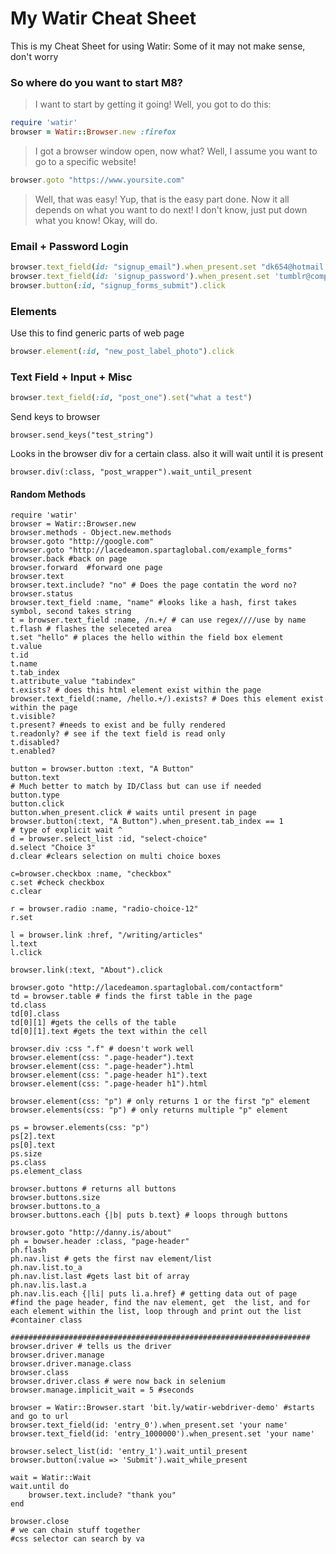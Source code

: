 # My Watir Cheat Sheet

This is my Cheat Sheet for using Watir:
Some of it may not make sense, don't worry

### So where do you want to start M8?
> I want to start by getting it going!
Well, you got to do this:
```ruby
require 'watir'
browser = Watir::Browser.new :firefox
```
>I got a browser window open, now what?
Well, I assume you want to go to a specific website!
```ruby
browser.goto "https://www.yoursite.com"
```
> Well, that was easy!
Yup, that is the easy part done. Now it all depends on what you want to do next!
> I don't know, just put down what you know!
Okay, will do.

### Email + Password Login
```ruby
browser.text_field(id: "signup_email").when_present.set "dk654@hotmail.co.uk"
browser.text_field(id: 'signup_password').when_present.set 'tumblr@comp118'
browser.button(:id, "signup_forms_submit").click
```

### Elements
Use this to find generic parts of web page
```ruby
browser.element(:id, "new_post_label_photo").click
```

### Text Field + Input + Misc
```ruby
browser.text_field(:id, "post_one").set("what a test")
```
Send keys to browser
```
browser.send_keys("test_string")
```
Looks in the browser div for a certain class. also it will wait until it is present
```
browser.div(:class, "post_wrapper").wait_until_present
```

#### Random Methods
```
require 'watir'
browser = Watir::Browser.new
browser.methods - Object.new.methods
browser.goto "http://google.com"
browser.goto "http://lacedeamon.spartaglobal.com/example_forms"
browser.back #back on page
browser.forward  #forward one page
browser.text
browser.text.include? "no" # Does the page contatin the word no?
browser.status
browser.text_field :name, "name" #looks like a hash, first takes symbol, second takes string
t = browser.text_field :name, /n.+/ # can use regex////use by name
t.flash # flashes the seleceted area
t.set "hello" # places the hello within the field box element
t.value
t.id
t.name
t.tab_index
t.attribute_value "tabindex"
t.exists? # does this html element exist within the page
browser.text_field(:name, /hello.+/).exists? # Does this element exist within the page
t.visible?
t.present? #needs to exist and be fully rendered
t.readonly? # see if the text field is read only
t.disabled?
t.enabled?

button = browser.button :text, "A Button"
button.text
# Much better to match by ID/Class but can use if needed
button.type
button.click
button.when_present.click # waits until present in page
browser.button(:text, "A Button").when_present.tab_index == 1
# type of explicit wait ^
d = browser.select_list :id, "select-choice"
d.select "Choice 3"
d.clear #clears selection on multi choice boxes

c=browser.checkbox :name, "checkbox"
c.set #check checkbox
c.clear

r = browser.radio :name, "radio-choice-12"
r.set

l = browser.link :href, "/writing/articles"
l.text
l.click

browser.link(:text, "About").click

browser.goto "http://lacedeamon.spartaglobal.com/contactform"
td = browser.table # finds the first table in the page
td.class
td[0].class
td[0][1] #gets the cells of the table
td[0][1].text #gets the text within the cell

browser.div :css ".f" # doesn't work well
browser.element(css: ".page-header").text
browser.element(css: ".page-header").html
browser.element(css: ".page-header h1").text
browser.element(css: ".page-header h1").html

browser.element(css: "p") # only returns 1 or the first "p" element
browser.elements(css: "p") # only returns multiple "p" element

ps = browser.elements(css: "p")
ps[2].text
ps[0].text
ps.size
ps.class
ps.element_class

browser.buttons # returns all buttons
browser.buttons.size
browser.buttons.to_a
browser.buttons.each {|b| puts b.text} # loops through buttons

browser.goto "http://danny.is/about"
ph = bowser.header :class, "page-header"
ph.flash
ph.nav.list # gets the first nav element/list
ph.nav.list.to_a
ph.nav.list.last #gets last bit of array
ph.nav.lis.last.a
ph.nav.lis.each {|li| puts li.a.href} # getting data out of page
#find the page header, find the nav element, get  the list, and for each element within the list, loop through and print out the list
#container class

###################################################################
browser.driver # tells us the driver
browser.driver.manage
browser.driver.manage.class
browser.class
browser.driver.class # were now back in selenium
browser.manage.implicit_wait = 5 #seconds

browser = Watir::Browser.start 'bit.ly/watir-webdriver-demo' #starts and go to url
browser.text_field(id: 'entry_0').when_present.set 'your name'
browser.text_field(id: 'entry_1000000').when_present.set 'your name'

browser.select_list(id: 'entry_1').wait_until_present
browser.button(:value => 'Submit').wait_while_present

wait = Watir::Wait
wait.until do
	browser.text.include? "thank you"
end

browser.close
# we can chain stuff together
#css selector can search by va
```